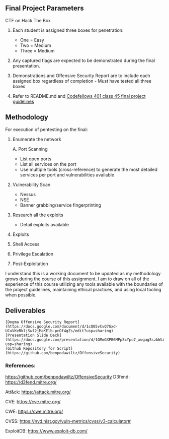 ## Final Project Parameters

CTF on Hack The Box

1. Each student is assigned three boxes for penetration:
    * One = Easy
    * Two = Medium
    * Three = Medium

2. Any captured flags are expected to be demonstrated during the final presentation.
3. Demonstrations and Offensive Security Report are to include each assigned box regardless of completion - Must have tested all three boxes
4. Refer to README.md and [Codefellows 401 class 45 final project guidelines](https://github.com/codefellows/seattle-ops-cyber-401n1/blob/main/class-45/project-guidelines.md)

## Methodology

For execution of pentesting on the final:
1. Enumerate the network

    A. Port Scanning
    * List open ports
    * List all services on the port
    * Use multiple tools (cross-reference) to generate the most detailed services per port and vulnerabilities available

2. Vulnerability Scan 
    * Nessus
    * NSE
    * Banner grabbing/service fingerprinting

3. Research all the exploits
    * Detail exploits available

4. Exploits

5. Shell Access

6. Privilege Escalation 

7. Post-Exploitation

I understand this is a working document to be updated as my methodology grows during the course of this assignment. I am to draw on all of the experience of this course utilizing any tools available with the boundaries of the project guidelines, maintaining ethical practices, and using local tooling when possible.

## Deliverables
    [Dogma Offensive Security Report](https://docs.google.com/document/d/1cQ05vCvQ7Gxd-UCuVKeRkljSwl2jMaKElb-pcOf4gZs/edit?usp=sharing)
    [Presentation Slide Deck](https://docs.google.com/presentation/d/1GMmGXPB6MPp8cYpo7_xwgagSszbWLAPrpKVweNFzdWw/edit?usp=sharing)
    [Github Repository for Script](https://github.com/benpodawiltz/OffensiveSecurity)

### References:
https://github.com/benpodawiltz/OffensiveSecurity 
D3fend: https://d3fend.mitre.org/

Att&ck: https://attack.mitre.org/

CVE:    https://cve.mitre.org/

CWE:    https://cwe.mitre.org/

CVSS:   https://nvd.nist.gov/vuln-metrics/cvss/v3-calculator#

ExploitDB:  https://www.exploit-db.com/

